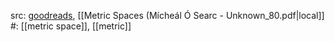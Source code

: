 src: [goodreads](https://www.goodreads.com/book/show/429226.Metric_Spaces), [[Metric Spaces (Mícheál Ó Searc - Unknown_80.pdf|local]] 
#: [[metric space]], [[metric]] 